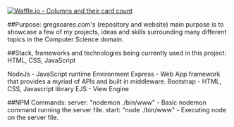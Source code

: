  [![Waffle.io - Columns and their card count](https://badge.waffle.io/gregsoares/gregsoares.com.svg?columns=all)](https://waffle.io/gregsoares/gregsoares.com)

##Purpose:
  gregsoares.com's (repository and website) main purpose is to showcase a few of my projects, ideas and skills surrounding many different topics in the Computer Science domain.

##Stack, frameworks and technologies being currently used in this project:
  HTML, CSS, JavaScript

  NodeJs - JavaScript runtime Environment
  Express - Web App framework that provides a myriad of APIs and built in middleware.
  Bootstrap - HTML, CSS, Javascript library
  EJS - View Engine

##NPM Commands:
  server: "nodemon ./bin/www" - Basic nodemon command running the server file.
  start: "node ./bin/www" - Executing node on the server file.